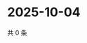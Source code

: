 # 2025-10-04

共 0 条

<!-- BEGIN ZHIHUQUESTIONS -->
<!-- 最后更新时间 Sat Oct 04 2025 16:13:11 GMT+0800 (China Standard Time) -->

<!-- END ZHIHUQUESTIONS -->

